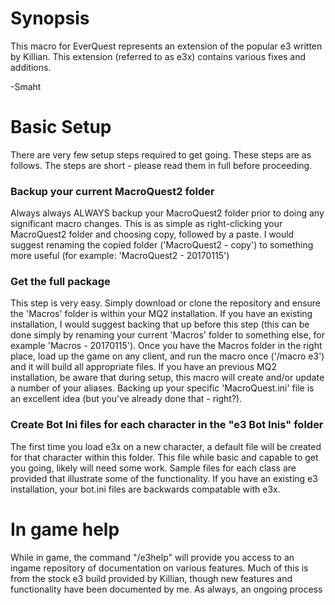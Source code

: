 # Synopsis

This macro for EverQuest represents an extension of the popular e3 written by Killian.  This extension (referred to as e3x) contains various fixes and additions.

-Smaht

# Basic Setup

There are very few setup steps required to get going.  These steps are as follows.  The steps are short - please read them in full before proceeding.

### Backup your current MacroQuest2 folder

Always always ALWAYS backup your MacroQuest2 folder prior to doing any significant macro changes.  This is as simple as right-clicking your MacroQuest2 folder and choosing copy, followed by a paste.  I would suggest renaming the copied folder ('MacroQuest2 - copy') to something more useful (for example: 'MacroQuest2 - 20170115')

### Get the full package

This step is very easy.  Simply download or clone the repository and ensure the 'Macros' folder is within your MQ2 installation.  If you have an existing installation, I would suggest backing that up before this step (this can be done simply by renaming your current 'Macros' folder to something else, for example 'Macros - 20170115').  Once you have the Macros folder in the right place, load up the game on any client, and run the macro once ('/macro e3') and it will build all appropriate files.  If you have an previous MQ2 installation, be aware that during setup, this macro will create and/or update a number of your aliases.  Backing up your specific 'MacroQuest.ini' file is an excellent idea (but you've already done that - right?).

### Create Bot Ini files for each character in the "e3 Bot Inis" folder

The first time you load e3x on a new character, a default file will be created for that character within this folder.  This file while basic and capable to get you going, likely will need some work.  Sample files for each class are provided that illustrate some of the functionality.  If you have an existing e3 installation, your bot.ini files are backwards compatable with e3x.

# In game help

While in game, the command "/e3help" will provide you access to an ingame repository of documentation on various features.  Much of this is from the stock e3 build provided by Killian, though new features and functionality have been documented by me.  As always, an ongoing process
